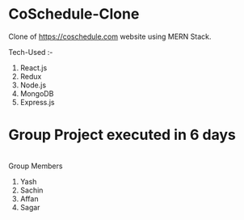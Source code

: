 # CoSchedule-Clone
Clone of https://coschedule.com website using MERN Stack.

Tech-Used :-
1. React.js
2. Redux
3. Node.js
4. MongoDB
5. Express.js

# Group Project executed in 6 days
<br>Group Members</b>
1. Yash
2. Sachin
3. Affan
4. Sagar
